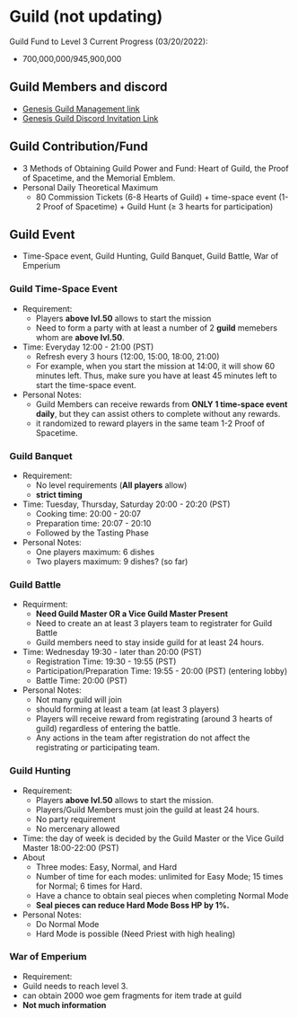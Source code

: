 # Guild (not updating)
Guild Fund to Level 3 Current Progress (03/20/2022): 
 - 700,000,000/945,900,000

## Guild Members and discord
  - [Genesis Guild Management link](https://docs.google.com/spreadsheets/d/18coYF1I-POPsKH_O7OenCPclVMi5F6l3SML-MNdXHog/edit#gid=0)
  - [Genesis Guild Discord Invitation Link](https://discord.gg/9Q8a9uSq)
 
## Guild Contribution/Fund
  - 3 Methods of Obtaining Guild Power and Fund: Heart of Guild, the Proof of Spacetime, and the Memorial Emblem.
  - Personal Daily Theoretical Maximum
    - 80 Commission Tickets (6-8 Hearts of Guild) + time-space event (1-2 Proof of Spacetime) + Guild Hunt (≥ 3 hearts for participation)
## Guild Event
 - Time-Space event, Guild Hunting, Guild Banquet, Guild Battle, War of Emperium
### Guild Time-Space Event
 - Requirement: 
   - Players **above lvl.50** allows to start the mission
   - Need to form a party with at least a number of 2 **guild** memebers whom are **above lvl.50**.
 - Time: Everyday 12:00 - 21:00 (PST)
   - Refresh every 3 hours (12:00, 15:00, 18:00, 21:00)
   - For example, when you start the mission at 14:00, it will show 60 minutes left. Thus, make sure you have at least 45 minutes left to start the time-space event.
 - Personal Notes:
   - Guild Members can receive rewards from **ONLY 1 time-space event daily**, but they can assist others to complete without any rewards.
   - it randomized to reward players in the same team 1-2 Proof of Spacetime.

### Guild Banquet
  - Requirement:
    - No level requirements (**All players** allow)
    - **strict timing**
  - Time: Tuesday, Thursday, Saturday 20:00 - 20:20 (PST)
    - Cooking time: 20:00 - 20:07
    - Preparation time: 20:07 - 20:10
    - Followed by the Tasting Phase
  - Personal Notes:
    - One players maximum: 6 dishes
    - Two players maximum: 9 dishes? (so far)

### Guild Battle
  - Requirment:
    - **Need Guild Master OR a Vice Guild Master Present**
    - Need to create an at least 3 players team to registrater for Guild Battle
    - Guild members need to stay inside guild for at least 24 hours.
  - Time: Wednesday 19:30 - later than 20:00 (PST) 
    - Registration Time: 19:30 - 19:55 (PST)
    - Participation/Preparation Time: 19:55 - 20:00 (PST) (entering lobby)
    - Battle Time: 20:00 (PST)
  - Personal Notes: 
    - Not many guild will join 
    - should forming at least a team (at least 3 players)
    - Players will receive reward from registrating (around 3 hearts of guild) regardless of entering the battle.
    - Any actions in the team after registration do not affect the registrating or participating team.

### Guild Hunting
  - Requirement:
    - Players **above lvl.50** allows to start the mission.
    - Players/Guild Members must join the guild at least 24 hours.
    - No party requirement
    - No mercenary allowed
  - Time: the day of week is decided by the Guild Master or the Vice Guild Master 18:00-22:00 (PST)
  - About
    - Three modes: Easy, Normal, and Hard
    - Number of time for each modes: unlimited for Easy Mode; 15 times for Normal; 6 times for Hard.
    - Have a chance to obtain seal pieces when completing Normal Mode 
     - **Seal pieces can reduce Hard Mode Boss HP by 1%.**
  - Personal Notes:
    - Do Normal Mode
    - Hard Mode is possible (Need Priest with high healing)

### War of Emperium
 - Requirement:
  - Guild needs to reach level 3.
  - can obtain 2000 woe gem fragments for item trade at guild
  - **Not much information**

